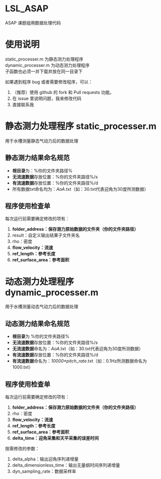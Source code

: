 # LSL_ASAP
ASAP 课题组用数据处理代码

# 使用说明
static_processer.m 为静态测力处理程序  
dynamic_processer.m 为动态测力处理程序  
子函数也必须一并下载并放在同一目录下  

如果遇到程序 bug 或者需要修改程序，可以：  
1. （推荐）使用 github 的 fork 和 Pull requests 功能。
2. 在 issue 里说明问题，我来修改代码
3. 直接联系我

# 静态测力处理程序 static_processer.m
用于水槽测量静态气动力后的数据处理
## 静态测力结果命名规范
- **根目录**为：%你的文件夹路径%  
- **无流速数据**存放位置：%你的文件夹路径%/s  
- **有流速数据**存放位置：%你的文件夹路径%/d  
- 所有数据txt命名均为：_AoA_.txt（如：30.txt代表迎角为30度所测数据）
## 程序使用检查单
每次运行前需要确定修改的项有：  
1. **folder_address：保存测力原始数据的文件夹（你的文件夹路径）**  
2. result：自定义输出结果子文件夹名  
3. rho：密度  
4. **flow_velocity：流速**  
5. **ref_length：参考长度**  
6. **ref_surface_area：参考面积**  
# 动态测力处理程序 dynamic_processer.m
用于水槽测量动态气动力后的数据处理
## 动态测力结果命名规范
- **根目录**为 %你的文件夹路径%  
- **无流速数据**存放位置：%你的文件夹路径%/s  
- **无流速数据**命名为：_AoA_.txt（如：30.txt代表迎角为30度所测数据）  
- **有流速数据**存放位置：%你的文件夹路径%/d  
- **有流速数据**命名为：_10000*pitch_rate_.txt（如：0.1Hz所测数据命名为1000.txt）  
## 程序使用检查单
每次运行前需要确定修改的项有：  
1. **folder_address：保存测力原始数据的文件夹（你的文件夹路径）**  
2. rho：密度  
3. **flow_velocity：流速**  
4. **ref_length：参考长度**  
5. **ref_surface_area：参考面积**  
6. **delta_time：迎角采集和天平采集的误差时间**  

按需修改的参数：  
1. delta_alpha：输出迎角序列递增量
2. delta_dimensionless_time：输出无量纲时间序列递增量
3. dyn_sampling_rate：数据采样率